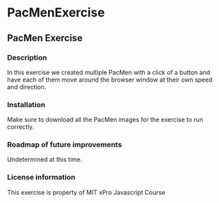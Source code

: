 # PacMenExercise
<h2> PacMen Exercise</h2>
<h3>Description</h3>
<p>In this exercise we created multiple PacMen with a click of a button and have each of them move around the browser window at their own speed and direction.</p>
<h3>Installation</h3>
<p>Make sure to download all the PacMen images for the exercise to run correctly. </p>
<h3>Roadmap of future improvements</h3>
<p>Undetermined at this time.</p>
<h3>License information</h3>
This exercise is property of MIT xPro Javascript Course 
